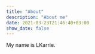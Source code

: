 ```yaml
---
title: "About"
description: "About me"
date: 2021-03-23T21:46:40+03:00
show_date: false
---
```


My name is LKarrie. 